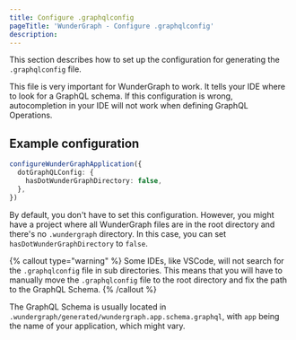 ```yaml
---
title: Configure .graphqlconfig
pageTitle: 'WunderGraph - Configure .graphqlconfig'
description:
---
```


This section describes how to set up the configuration for generating the `.graphqlconfig` file.

This file is very important for WunderGraph to work.
It tells your IDE where to look for a GraphQL schema.
If this configuration is wrong,
autocompletion in your IDE will not work when defining GraphQL Operations.

## Example configuration

```typescript
configureWunderGraphApplication({
  dotGraphQLConfig: {
    hasDotWunderGraphDirectory: false,
  },
})
```

By default, you don't have to set this configuration.
However, you might have a project where all WunderGraph files are in the root directory and there's no `.wundergraph` directory.
In this case, you can set `hasDotWunderGraphDirectory` to `false`.

{% callout type="warning" %}
Some IDEs, like VSCode, will not search for the `.graphqlconfig` file in sub directories.
This means that you will have to manually move the `.graphqlconfig` file to the root directory and fix the path to the GraphQL Schema.
{% /callout %}

The GraphQL Schema is usually located in `.wundergraph/generated/wundergraph.app.schema.graphql`,
with `app` being the name of your application, which might vary.
